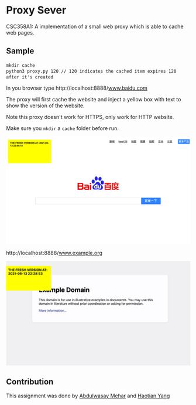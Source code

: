 # Proxy Sever

CSC358A1: A implementation of a small web proxy which is able to cache web pages. 

## Sample
```
mkdir cache
python3 proxy.py 120 // 120 indicates the cached item expires 120 after it's created
``` 
In you browser type http://localhost:8888/www.baidu.com 

The proxy will first cache the website and inject a yellow box with text to show the version of the website. 

Note this proxy doesn't work for HTTPS, only work for HTTP website.

Make sure you `mkdir` a `cache` folder before run.

![baidu](./doc/baidu.png)


http://localhost:8888/www.example.org

![example](./doc/example.png)

## Contribution
This assignment was done by [Abdulwasay Mehar](https://github.com/masterrom) and [Haotian Yang](https://github.com/Haotian-Yang)

